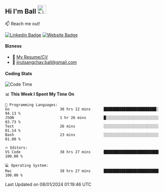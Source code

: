 ## Hi I'm Ball <img src="https://user-images.githubusercontent.com/1303154/88677602-1635ba80-d120-11ea-84d8-d263ba5fc3c0.gif" width="28px" height="28px" alt="hi">
 
:mailbox: Reach me out!

[![Linkedin Badge](https://img.shields.io/badge/-Jirut-0e76a8?style=flat&labelColor=0e76a8&logo=linkedin&logoColor=white)](https://www.linkedin.com/in/jirut-sangchay-338370251)
[![Website Badge](https://img.shields.io/badge/Website-184aa8?logo=website&logoColor=)](https://resume-jirut.web.app)

<!-- TODO: Add last video link -->
#### Bizness
- :paperclip: [My Resume/CV](https://github.com/Jirut01/Jirut01/blob/main/resume_jirut.pdf)
- :email: jirutsangchay.ball@gmail.com

#### Coding Stats


<!--START_SECTION:waka-->
![Code Time](http://img.shields.io/badge/Code%20Time-682%20hrs%2037%20mins-blue)

📊 **This Week I Spent My Time On** 

```text
💬 Programming Languages: 
Go                       36 hrs 12 mins      ████████████████████████░   94.13 % 
JSON                     1 hr 26 mins        █░░░░░░░░░░░░░░░░░░░░░░░░   03.73 % 
Text                     26 mins             ░░░░░░░░░░░░░░░░░░░░░░░░░   01.14 % 
Bash                     23 mins             ░░░░░░░░░░░░░░░░░░░░░░░░░   01.00 % 

🔥 Editors: 
VS Code                  38 hrs 27 mins      █████████████████████████   100.00 % 

💻 Operating System: 
Mac                      38 hrs 27 mins      █████████████████████████   100.00 % 
```


 Last Updated on 08/01/2024 01:19:46 UTC
<!--END_SECTION:waka-->

